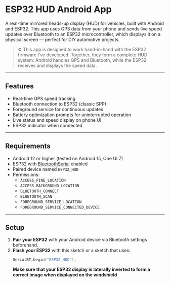 # ESP32 HUD Android App

A real-time mirrored heads-up display (HUD) for vehicles, built with Android and ESP32. This app uses GPS data from your phone and sends live speed updates over Bluetooth to an ESP32 microcontroller, which displays it on a physical screen — perfect for DIY automotive projects.
> ⚙️ This app is designed to work hand-in-hand with the ESP32 firmware I’ve developed. Together, they form a complete HUD system: Android handles GPS and Bluetooth, while the ESP32 receives and displays the speed data.

---

## Features

- Real-time GPS speed tracking
- Bluetooth connection to ESP32 (classic SPP)
- Foreground service for continuous updates
- Battery optimization prompts for uninterrupted operation
- Live status and speed display on phone UI
- ESP32 indicator when connected

---

## Requirements

- Android 12 or higher (tested on Android 15, One UI 7)
- ESP32 with [BluetoothSerial](https://github.com/espressif/arduino-esp32/tree/master/libraries/BluetoothSerial) enabled
- Paired device named `ESP32_HUD`
- Permissions:
  - `ACCESS_FINE_LOCATION`
  - `ACCESS_BACKGROUND_LOCATION`
  - `BLUETOOTH_CONNECT`
  - `BLUETOOTH_SCAN`
  - `FOREGROUND_SERVICE_LOCATION`
  - `FOREGROUND_SERVICE_CONNECTED_DEVICE`

---

## Setup

1. **Pair your ESP32** with your Android device via Bluetooth settings beforehand.
2. **Flash your ESP32** with this sketch or a sketch that uses:
   ```cpp
   SerialBT.begin("ESP32_HUD");
   ```
   **Make sure that your ESP32 display is laterally inverted to form a correct image when displayed on the windshield** 
